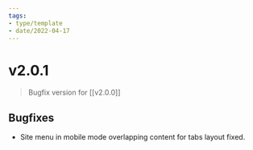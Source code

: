 ```yaml
---
tags:
- type/template
- date/2022-04-17
---
```


# v2.0.1
> Bugfix version for [[v2.0.0]]

## Bugfixes
- Site menu in mobile mode overlapping content for tabs layout fixed.